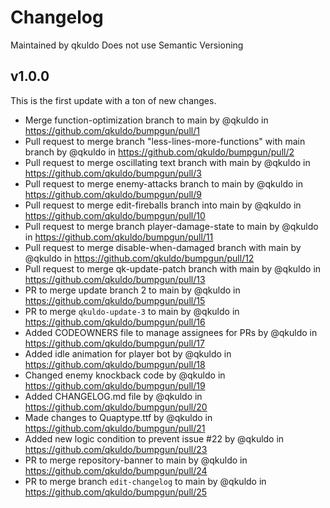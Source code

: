 # Changelog
Maintained by qkuldo
Does not use Semantic Versioning
## v1.0.0
This is the first update with a ton of new changes.
* Merge function-optimization branch to main by @qkuldo in https://github.com/qkuldo/bumpgun/pull/1
* Pull request to merge branch "less-lines-more-functions" with main branch by @qkuldo in https://github.com/qkuldo/bumpgun/pull/2
* Pull request to merge oscillating text branch with main by @qkuldo in https://github.com/qkuldo/bumpgun/pull/3
* Pull request to merge enemy-attacks branch to main by @qkuldo in https://github.com/qkuldo/bumpgun/pull/9
* Pull request to merge edit-fireballs branch into main by @qkuldo in https://github.com/qkuldo/bumpgun/pull/10
* Pull request to merge branch player-damage-state to main by @qkuldo in https://github.com/qkuldo/bumpgun/pull/11
* Pull request to merge disable-when-damaged branch with main by @qkuldo in https://github.com/qkuldo/bumpgun/pull/12
* Pull request to merge qk-update-patch branch with main by @qkuldo in https://github.com/qkuldo/bumpgun/pull/13
* PR to merge update branch 2 to main by @qkuldo in https://github.com/qkuldo/bumpgun/pull/15
* PR to merge `qkuldo-update-3` to main by @qkuldo in https://github.com/qkuldo/bumpgun/pull/16
* Added CODEOWNERS file to manage assignees for PRs by @qkuldo in https://github.com/qkuldo/bumpgun/pull/17
* Added idle animation for player bot by @qkuldo in https://github.com/qkuldo/bumpgun/pull/18
* Changed enemy knockback code by @qkuldo in https://github.com/qkuldo/bumpgun/pull/19
* Added CHANGELOG.md file by @qkuldo in https://github.com/qkuldo/bumpgun/pull/20
* Made changes to Quaptype.ttf by @qkuldo in https://github.com/qkuldo/bumpgun/pull/21
* Added new logic condition to prevent issue #22 by @qkuldo in https://github.com/qkuldo/bumpgun/pull/23
* PR to merge repository-banner to main by @qkuldo in https://github.com/qkuldo/bumpgun/pull/24
* PR to merge branch `edit-changelog` to main by @qkuldo in https://github.com/qkuldo/bumpgun/pull/25
